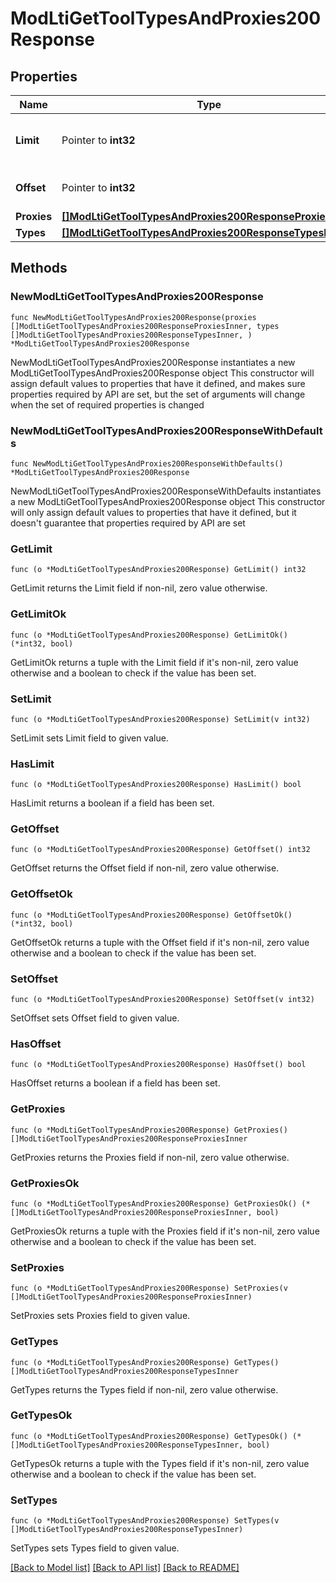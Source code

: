 # ModLtiGetToolTypesAndProxies200Response

## Properties

Name | Type | Description | Notes
------------ | ------------- | ------------- | -------------
**Limit** | Pointer to **int32** | Limit of how many tool types to show | [optional] [default to null]
**Offset** | Pointer to **int32** | Offset of tool types | [optional] [default to null]
**Proxies** | [**[]ModLtiGetToolTypesAndProxies200ResponseProxiesInner**](ModLtiGetToolTypesAndProxies200ResponseProxiesInner.md) |  | 
**Types** | [**[]ModLtiGetToolTypesAndProxies200ResponseTypesInner**](ModLtiGetToolTypesAndProxies200ResponseTypesInner.md) |  | 

## Methods

### NewModLtiGetToolTypesAndProxies200Response

`func NewModLtiGetToolTypesAndProxies200Response(proxies []ModLtiGetToolTypesAndProxies200ResponseProxiesInner, types []ModLtiGetToolTypesAndProxies200ResponseTypesInner, ) *ModLtiGetToolTypesAndProxies200Response`

NewModLtiGetToolTypesAndProxies200Response instantiates a new ModLtiGetToolTypesAndProxies200Response object
This constructor will assign default values to properties that have it defined,
and makes sure properties required by API are set, but the set of arguments
will change when the set of required properties is changed

### NewModLtiGetToolTypesAndProxies200ResponseWithDefaults

`func NewModLtiGetToolTypesAndProxies200ResponseWithDefaults() *ModLtiGetToolTypesAndProxies200Response`

NewModLtiGetToolTypesAndProxies200ResponseWithDefaults instantiates a new ModLtiGetToolTypesAndProxies200Response object
This constructor will only assign default values to properties that have it defined,
but it doesn't guarantee that properties required by API are set

### GetLimit

`func (o *ModLtiGetToolTypesAndProxies200Response) GetLimit() int32`

GetLimit returns the Limit field if non-nil, zero value otherwise.

### GetLimitOk

`func (o *ModLtiGetToolTypesAndProxies200Response) GetLimitOk() (*int32, bool)`

GetLimitOk returns a tuple with the Limit field if it's non-nil, zero value otherwise
and a boolean to check if the value has been set.

### SetLimit

`func (o *ModLtiGetToolTypesAndProxies200Response) SetLimit(v int32)`

SetLimit sets Limit field to given value.

### HasLimit

`func (o *ModLtiGetToolTypesAndProxies200Response) HasLimit() bool`

HasLimit returns a boolean if a field has been set.

### GetOffset

`func (o *ModLtiGetToolTypesAndProxies200Response) GetOffset() int32`

GetOffset returns the Offset field if non-nil, zero value otherwise.

### GetOffsetOk

`func (o *ModLtiGetToolTypesAndProxies200Response) GetOffsetOk() (*int32, bool)`

GetOffsetOk returns a tuple with the Offset field if it's non-nil, zero value otherwise
and a boolean to check if the value has been set.

### SetOffset

`func (o *ModLtiGetToolTypesAndProxies200Response) SetOffset(v int32)`

SetOffset sets Offset field to given value.

### HasOffset

`func (o *ModLtiGetToolTypesAndProxies200Response) HasOffset() bool`

HasOffset returns a boolean if a field has been set.

### GetProxies

`func (o *ModLtiGetToolTypesAndProxies200Response) GetProxies() []ModLtiGetToolTypesAndProxies200ResponseProxiesInner`

GetProxies returns the Proxies field if non-nil, zero value otherwise.

### GetProxiesOk

`func (o *ModLtiGetToolTypesAndProxies200Response) GetProxiesOk() (*[]ModLtiGetToolTypesAndProxies200ResponseProxiesInner, bool)`

GetProxiesOk returns a tuple with the Proxies field if it's non-nil, zero value otherwise
and a boolean to check if the value has been set.

### SetProxies

`func (o *ModLtiGetToolTypesAndProxies200Response) SetProxies(v []ModLtiGetToolTypesAndProxies200ResponseProxiesInner)`

SetProxies sets Proxies field to given value.


### GetTypes

`func (o *ModLtiGetToolTypesAndProxies200Response) GetTypes() []ModLtiGetToolTypesAndProxies200ResponseTypesInner`

GetTypes returns the Types field if non-nil, zero value otherwise.

### GetTypesOk

`func (o *ModLtiGetToolTypesAndProxies200Response) GetTypesOk() (*[]ModLtiGetToolTypesAndProxies200ResponseTypesInner, bool)`

GetTypesOk returns a tuple with the Types field if it's non-nil, zero value otherwise
and a boolean to check if the value has been set.

### SetTypes

`func (o *ModLtiGetToolTypesAndProxies200Response) SetTypes(v []ModLtiGetToolTypesAndProxies200ResponseTypesInner)`

SetTypes sets Types field to given value.



[[Back to Model list]](../README.md#documentation-for-models) [[Back to API list]](../README.md#documentation-for-api-endpoints) [[Back to README]](../README.md)


